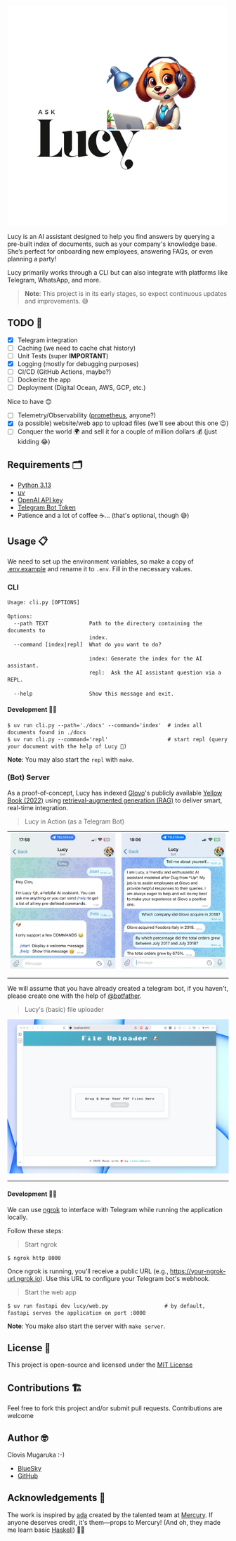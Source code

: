 ![Ask Lucy](./images/lucy.png)

Lucy is an AI assistant designed to help you find answers by querying a pre-built index of documents, such as your company's knowledge base.
She’s perfect for onboarding new employees, answering FAQs, or even planning a party!

Lucy primarily works through a CLI but can also integrate with platforms like Telegram, WhatsApp, and more.

> **Note**: This project is in its early stages, so expect continuous updates and improvements. 😅


## TODO 📝

- [x] Telegram integration
- [ ] Caching (we need to cache chat history)
- [ ] Unit Tests (super **IMPORTANT**)
- [x] Logging (mostly for debugging purposes)
- [ ] CI/CD (GitHub Actions, maybe?)
- [ ] Dockerize the app
- [ ] Deployment (Digital Ocean, AWS, GCP, etc.)

Nice to have 😊

- [ ] Telemetry/Observability ([prometheus](https://prometheus.io/), anyone?)
- [x] (a possible) website/web app to upload files (we'll see about this one 😉)
- [ ] Conquer the world 🌍 and sell it for a couple of million dollars 💰 (just kidding 😂)

## Requirements 🗂️

- [Python 3.13](https://www.python.org/downloads/)
- [uv](https://docs.astral.sh/uv/)
- [OpenAI API key](https://help.openai.com/en/articles/4936850-where-do-i-find-my-openai-api-key)
- [Telegram Bot Token](https://core.telegram.org/bots/tutorial#obtain-your-bot-token)
- Patience and a lot of coffee ☕️... (that's optional, though 😅)

## Usage 📋

We need to set up the environment variables, so make a copy of [.env.example](./.env.example)
and rename it to `.env`. Fill in the necessary values.

### CLI

```
Usage: cli.py [OPTIONS]

Options:
  --path TEXT             Path to the directory containing the documents to
                          index.
  --command [index|repl]  What do you want to do?

                          index: Generate the index for the AI assistant.
                          repl:  Ask the AI assistant question via a REPL.

  --help                  Show this message and exit.
```

#### Development 👷🏽

```console
$ uv run cli.py --path='./docs' --command='index'  # index all documents found in ./docs
$ uv run cli.py --command='repl'                   # start repl (query your document with the help of Lucy 🐶)
```

**Note**: You may also start the `repl` with `make`.

### (Bot) Server

As a proof-of-concept, Lucy has indexed [Glovo](https://www.wikiwand.com/en/articles/Glovo)'s publicly available
[Yellow Book (2022)](https://jobs.glovoapp.com/wp-content/uploads/2022/01/glovos-yellow-book-compressed-1.pdf) using
[retrieval-augmented generation (RAG)](https://www.wikiwand.com/en/articles/Retrieval-augmented_generation)
to deliver smart, real-time integration.

> Lucy in Action (as a Telegram Bot)

| ![Telegram conversation 1](./images/telegram-1.jpg) | ![Telegram conversation 2](./images/telegram-2.jpg) |
|-----------------------------------------------------|-----------------------------------------------------|

---

We will assume that you have already created a telegram bot, if you haven't,
please create one with the help of [@botfather](https://t.me/botfather).

> Lucy's (basic) file uploader

![Lucy's File Uploader Interface](./images/lucy-file-uploader.png)

---

#### Development 👷🏽

We can use [ngrok](https://ngrok.com/) to interface with Telegram while running the application locally.

Follow these steps:

> Start ngrok

```console
$ ngrok http 8000
```

Once ngrok is running, you'll receive a public URL (e.g., https://your-ngrok-url.ngrok.io).
Use this URL to configure your Telegram bot's webhook.

> Start the web app

```console
$ uv run fastapi dev lucy/web.py                  # by default, fastapi serves the application on port :8000
```

**Note**: You make also start the server with `make server`.


## License 📄

This project is open-source and licensed under the [MIT License](./LICENSE)

## Contributions 🏗️

Feel free to fork this project and/or submit pull requests. Contributions are welcome

## Author 🤓

Clovis Mugaruka :-)

- [BlueSky](https://bsky.app/profile/clovisphere.github.io)
- [GitHub](https://github.com/clovisphere)

## Acknowledgements 🎉

The work is inspired by [ada](https://github.com/MercuryTechnologies/ada)
created by the talented team at [Mercury](https://mercury.com/). If anyone deserves credit,
it's them—props to Mercury! (And oh, they made me learn basic [Haskell](https://people.willamette.edu/~fruehr/haskell/evolution.html)) 👏🏽
